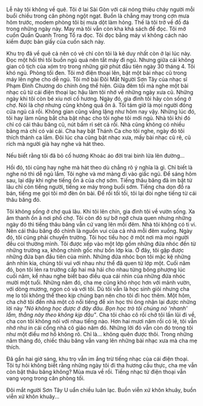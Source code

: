 Lễ này tôi không về quê. Tôi ở lai Sài Gòn với cái nóng thiêu cháy người mỗi buổi chiều trong căn phòng ngột ngạt. Buồn là chẳng may trong cơn mưa hôm trước, modem phòng tôi bị mưa dột làm hỏng. Thế là tôi trở về đồ đá trong những ngày này. May mà tôi vẫn còn kha khá sách để đọc. Tôi mở cuốn Quẩn Quanh Trong Tổ ra đọc. Tôi đọc bằng máy vì không cách nào kiếm được bản giấy của cuốn sách này.

Khu trọ đã về quê cả nên có vẻ chỉ còn tôi là kẻ duy nhất còn ở lại lúc này. Đọc một hồi thì tôi buồn ngủ quá nên tắt máy đi ngủ. Nhưng giữa cái không gian cô tịch của xóm trọ trong những giờ phút đầu tiên ngày 30 tháng 4. Tôi khó ngủ. Phòng tối đen. Tôi mở điện thoại lên, bật một bài nhạc cũ trong máy lên nghe cho dễ ngủ. Tôi mở bài Đôi Mắt Người Sơn Tây của nhạc sĩ Phạm Đình Chương do chính ông thể hiện. Giữa đêm tối mà nghe một bài nhạc cũ từ cái điện thoại lạc hậu làm tôi nhớ về những ngày xưa cũ. Những ngày khi tôi còn bé xíu nơi cố hương. Ngày đó, gia đình tôi hãy còn sống ở chợ. Nói là chợ nhưng cũng không quá ồn ã. Tối tám giờ là mọi người đóng cửa ngủ cả rồi. Không gian cũng vắng lặng như hôm nay vậy. Những lúc đó, tôi hay làm nũng bắt cha bật nhạc cho tôi nghe tôi mới ngủ. Nhà tôi khi đó chỉ có cái thâu băng cũ, nút bấm rỉ sét cả rồi. Nhà cũng không có nhiều băng mà chỉ có vài cái. Cha hay bật Thánh Ca cho tôi nghe, ngày đó tôi thích thánh ca lắm. Đôi lúc cha cũng bật nhạc xưa, mấy bài nhạc cũ rê, cũ rích mà người già hay nghe và hát theo.

<p class="quotes">Nếu biết rằng tôi đã bỏ cố hương
    Khoác áo đời trai binh lửa lên đường...</p>

Hồi đó, tôi cũng hay nghe mà hát theo dù chẳng rõ ý nghĩa là gì. Chỉ biết là nghe nó thì dễ ngủ lắm. Tôi nghe và mơ màng đi vào giấc ngủ. Để sáng hôm sau, lại dậy khi nghe tiếng ồn ả của chợ sớm. Tiếng thâu băng đã im bặt từ lâu chỉ còn tiếng người, tiếng xe máy trong buổi sớm. Tiếng cha dọn đồ ra bán, tiếng mẹ gọi tôi mở đèn ôn bài. Để rồi tối tối, tôi lại đòi nghe tiếng từ cái thâu băng đó.

Tôi không sống ở chợ quá lâu. Khi tôi lên chín, gia đình tôi về vườn sống. Xa âm thanh ồn ã nơi phố chợ. Tôi còn đó sự bỡ ngỡ chưa quen nhưng những ngày đó thì tiếng thâu băng vẫn cứ vang lên mỗi đêm. Nhà tôi không có ti vi. Nên cái thâu băng đó chính là nguồn vui của cả nhà mỗi đêm xuống. Ngày đó, tôi cũng phải chuyển trường. Tôi học tiểu học ở một nơi mà mọi người đều coi thường mình. Tôi được xếp vào một lớp gồm những đứa nhóc đến từ những trường xa, không chính gốc như bốn lớp kia. Ở đây, tôi gặp được những đứa bạn đầu tiên của mình. Những đứa nhóc bọn tôi mặc kệ những ánh nhìn kia, chúng tôi vui với nhau như thể đã quen từ lớp một. Cuối năm đó, bọn tôi lẻn ra trường cấp hai mà hái cho nhau từng bông phượng lúc cuối năm, kể nhau nghe biết bao điều qua cái nhìn của những đứa nhóc mười một tuổi. Những năm đó, cha mẹ cũng khó nhọc hơn với mảnh vườn, với dòng mương, ngọn cỏ và với tôi. Dù tôi vẫn là học sinh giỏi nhưng cha mẹ lo tôi không thể theo kịp chúng bạn nên cho tôi đi học thêm. Một hôm, cha chở tôi đến nhà một cô nổi tiếng để xin học thì ông nhận lại được những lời này *"Nó không học được ở đây đâu. Bọn học trò tôi chúng nó 'nhanh' lắm, thằng này theo không kịp đâu"*. Cha tôi chào cô rồi chở tôi lần lũi đi về, cha con tôi không nói với nhau tiếng nào. Hơn hai mươi năm rồi có lẻ, tôi vẫn nhớ như in cái cổng nhà cô giáo năm đó. Những lời đó vẫn còn đó trong tôi như một điều mơ hồ không rõ. Chỉ là... không quên được thôi. Trong những năm tháng đó, chiếc thâu băng vẫn vang lên những bài nhạc xưa mà cha mẹ thích.

Đã gần hai giờ sáng, khu trọ vẫn im ắng trừ tiếng nhạc của cái điện thoại. Tôi tự hỏi không biết rằng những ngày tôi đi tha hương cầu thực, cha mẹ vẫn còn bật thâu băng không? Mùa mưa về rồi. Tiếng nhạc từ điện thoại vẫn vang vọng trong căn phòng tối.

<p class="quotes">Đôi mắt người Sơn Tây
    U uẩn chiều luân lạc.
    Buồn viễn xứ khôn khuây, buồn viễn xứ khôn khuây...
</p>
